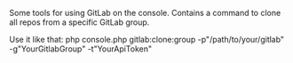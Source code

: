 Some tools for using GitLab on the console.
Contains a command to clone all repos from a specific GitLab group.

Use it like that:
php console.php gitlab:clone:group -p"/path/to/your/gitlab" -g"YourGitlabGroup" -t"YourApiToken"